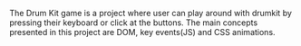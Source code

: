 The Drum Kit game is a project where user can play around with drumkit by pressing their keyboard or click at the buttons. The main concepts presented in this project are DOM, key events(JS) and CSS animations.
